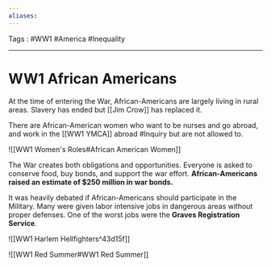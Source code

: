 ```yaml
---
aliases: 
---
```

Tags : #WW1 #America #Inequality 
___
# WW1 African Americans
At the time of entering the War, African-Americans are largely living in rural areas. Slavery has ended but [[Jim Crow]] has replaced it.

There are African-American women who want to be nurses and go abroad, and work in the [[WW1 YMCA]] abroad #Inquiry but are not allowed to.

![[WW1 Women's Roles#African American Women]]

The War creates both obligations and opportunities. Everyone is asked to conserve food, buy bonds, and support the war effort. **African-Americans raised an estimate of $250 million in war bonds.**

It was heavily debated if African-Americans should participate in the Military. Many were given labor intensive jobs in dangerous areas without proper defenses. One of the worst jobs were the **Graves Registration Service**.

![[WW1 Harlem Hellfighters^43d15f]]

![[WW1 Red Summer#WW1 Red Summer]]